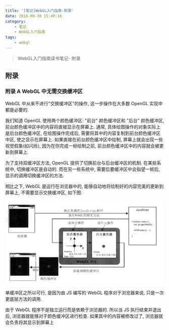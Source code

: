 ```yaml
---
title: '[笔记]WebGL入门指南-附录'
date: 2018-09-30 15:49:18
category:
    - 笔记
    - WebGL入门指南
tags:
    - webgl
---
```


> WebGL入门指南读书笔记- 附录

<!-- more -->

## 附录

### 附录 A WebGL 中无需交换缓冲区

WebGL 中从来不进行"交换缓冲区"的操作, 这一步操作在大多数 OpenGL 实现中都是必要的.

我们知道 OpenGL 使用两个颜色缓冲区: "前台" 颜色缓冲区和 "后台" 颜色缓冲区, 前台颜色缓冲区中的内容将直接显示在屏幕上. 通常, 具体绘图操作的对象实际上是后台颜色缓冲区, 在绘图操作完成后, 需要将其中的内容复制到前台颜色缓冲区中区, 使之显示在屏幕上. 如果直接在前台颜色缓冲区中绘制, 屏幕上就会出现一些视觉假象(如闪烁), 因为在你完成一帧绘制之前, 前台颜色缓冲区中的内容就会被更新到屏幕上.

为了支持双缓冲区方法, OpenGL 提供了切换前台与后台缓冲区的机制. 在某些系统中, 切换缓冲区是自动的. 而在另一些系统中, 需要后要缓冲区中会指望一帧后, 显示的调用切换缓冲区的方法.

<!-- more -->

相比之下, WebGL 是运行在浏览器中的, 能够自动地将绘制好的内容完美的更新到屏幕上, 不需要显示交换缓冲区, 如下图:

![an image](./img/360截图167510228910092.png)

单缓冲区之所以可行, 是因为由 JS 编写的 WebGL 程序对于浏览器来说, 只是一次更底层方法的调用.

由于 WebGL 程序不是独立运行而是依赖于浏览器的. 所以当 JS 执行结束并退出后, 浏览器就能够对于颜色缓冲区进行检查. 如果其中的内容被修改过了, 浏览器就会负责将其显示到屏幕上
